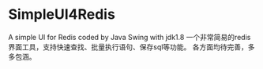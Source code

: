 # SimpleUI4Redis
A simple UI for Redis coded by Java Swing with jdk1.8
一个非常简易的redis界面工具，支持快速查找、批量执行语句、保存sql等功能。
各方面均待完善，多多包涵。
